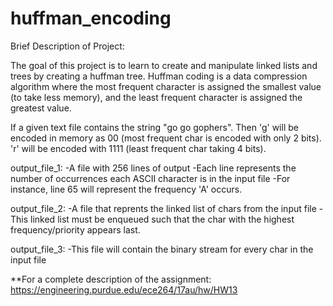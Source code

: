 # huffman_encoding

Brief Description of Project:

The goal of this project is to learn to create and manipulate linked lists and trees by creating a huffman tree.
Huffman coding is a data compression algorithm where the most frequent character is assigned the smallest value (to take less memory), and the least frequent character is assigned the greatest value. 

If a given text file contains the string "go go gophers". Then 'g' will be encoded in memory as 00 (most frequent char is encoded with only 2 bits). 'r' will be encoded with 1111 (least frequent char taking 4 bits).

output_file_1:
-A file with 256 lines of output
-Each line represents the number of occurrences each ASCII character is in the input file
-For instance, line 65 will represent the frequency 'A' occurs.

output_file_2:
-A file that reprents the linked list of chars from the input file
-This linked list must be enqueued such that the char with the highest frequency/priority appears last.

output_file_3:
-This file will contain the binary stream for every char in the input file

**For a complete description of the assignment: https://engineering.purdue.edu/ece264/17au/hw/HW13
